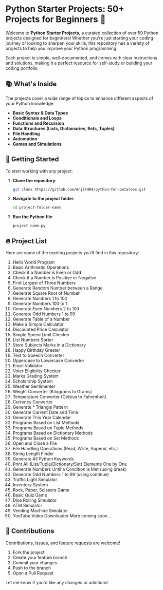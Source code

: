 # Python Starter Projects: 50+ Projects for Beginners 🚀

Welcome to **Python Starter Projects**, a curated collection of over 50 Python projects designed for beginners! Whether you're just starting your coding journey or looking to sharpen your skills, this repository has a variety of projects to help you improve your Python programming.  

Each project is simple, well-documented, and comes with clear instructions and solutions, making it a perfect resource for self-study or building your coding portfolio.

## 📚 What's Inside

The projects cover a wide range of topics to enhance different aspects of your Python knowledge:

- **Basic Syntax & Data Types**
- **Conditionals and Loops**
- **Functions and Recursion**
- **Data Structures (Lists, Dictionaries, Sets, Tuples)**
- **File Handling**
- **Automation**
- **Games and Simulations**

## 🚀 Getting Started

To start working with any project:

1. **Clone the repository**:
   ```bash
   git clone https://github.com/Arjit404/python-for-potatoes.git
   ```
2. **Navigate to the project folder**:
   ```bash
   cd project-folder-name
   ```
3. **Run the Python file**:
   ```bash
   project name.py
   ```

## 🔥 Project List

Here are some of the exciting projects you'll find in this repository:

1. Hello World Program  
2. Basic Arithmetic Operations  
3. Check if a Number is Even or Odd  
4. Check if a Number is Positive or Negative  
5. Find Largest of Three Numbers  
6. Generate Random Number between a Range  
7. Generate Square Root of Number  
8. Generate Numbers 1 to 100  
9. Generate Numbers 100 to 1  
10. Generate Even Numbers 2 to 100  
11. Generate Odd Numbers 1 to 99  
12. Generate Table of a Number  
13. Make a Simple Calculator  
14. Discounted Price Calculator  
15. Simple Speed Limit Checker  
16. List Numbers Sorter  
17. Store Subjects Marks in a Dictionary  
18. Happy Birthday Greeter  
19. Text to Speech Converter  
20. Uppercase to Lowercase Converter  
21. Email Validator  
22. Voter Eligibility Checker  
23. Marks Grading System  
24. Scholarship System  
25. Weather Sentimenter  
26. Weight Converter (Kilograms to Grams)  
27. Temperature Converter (Celsius to Fahrenheit)  
28. Currency Converter  
29. Generate * Triangle Pattern  
30. Generate Current Date and Time  
31. Generate This Year Calendar  
32. Programs Based on List Methods  
33. Programs Based on Tuple Methods  
34. Programs Based on Dictionary Methods  
35. Programs Based on Set Methods  
36. Open and Close a File  
37. File Handling Operations (Read, Write, Append, etc.)  
38. String Length Finder  
39. Generate All Python Keywords  
40. Print All (List/Tuple/Dictionary/Set) Elements One by One  
41. Generate Numbers Until a Condition is Met (using break)  
42. Generate Odd Numbers 1 to 99 (using continue)  
43. Traffic Light Simulator  
44. Inventory System  
45. Rock, Paper, Scissors Game  
46. Basic Quiz Game  
47. Dice Rolling Simulator  
48. ATM Simulator  
49. Vending Machine Simulator  
50. YouTube Video Downloader
More coming soon...

## 🤝 Contributions

Contributions, issues, and feature requests are welcome!

1. Fork the project
2. Create your feature branch
3. Commit your changes 
4. Push to the branch 
5. Open a Pull Request


Let me know if you'd like any changes or additions!
